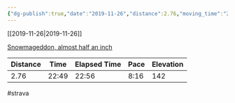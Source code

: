```yaml
---
{"dg-publish":true,"date":"2019-11-26","distance":2.76,"moving_time":"22:49","elapsed_time":"22:56","pace":"8:16","total_elevation_gain":142,"url":"https://www.strava.com/activities/2894038470","permalink":"/01-personal/strava/2019-11-26-snowmageddon-almost-half-an-inch/","dgPassFrontmatter":true}
---
```



[[2019-11-26\|2019-11-26]]

[Snowmageddon, almost half an inch](https://www.strava.com/activities/2894038470)

| Distance | Time  | Elapsed Time | Pace | Elevation |
| -------- | ----- | ------------ | ---- | --------- |
| 2.76     | 22:49 | 22:56        | 8:16 | 142       |




#strava
